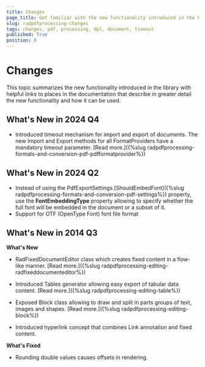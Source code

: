 ```yaml
---
title: Changes
page_title: Get familiar with the new functionality introduced in the RadPdfProcessing. 
slug: radpdfprocessing-changes
tags: changes, pdf, processing, dpl, document, timeout
published: True
position: 0
---
```


# Changes

This topic summarizes the new functionality introduced in the library with helpful links to places in the documentation that describe in greater detail the new functionality and how it can be used.

## What's New in 2024 Q4

* Introduced timeout mechanism for import and export of documents. The new Import and Export methods for all FormatProviders have a mandatory timeout parameter.  [Read more.]({%slug radpdfprocessing-formats-and-conversion-pdf-pdfformatprovider%}) 

## What's New in 2024 Q2

* Instead of using the PdfExportSettings.[ShouldEmbedFont]({%slug radpdfprocessing-formats-and-conversion-pdf-settings%}) property, use the **FontEmbeddingType** property allowing to specify whether the full font will be embedded in the document or a subset of it.
* Support for OTF (OpenType Font) font file format
      
## What's New in 2014 Q3

__What's New__

* RadFixedDocumentEditor class which creates fixed content in a flow-like manner. [Read more.]({%slug radpdfprocessing-editing-radfixeddocumenteditor%})

* Introduced Tables generator allowing easy export of tabular data content. [Read more.]({%slug radpdfprocessing-editing-table%})

* Exposed Block class allowing to draw and split in parts groups of text, images and shapes. [Read more.]({%slug radpdfprocessing-editing-block%})

* Introduced hyperlink concept that combines Link annotation and fixed content.
            

__What's Fixed__

* Rounding double values causes offsets in rendering.
            
